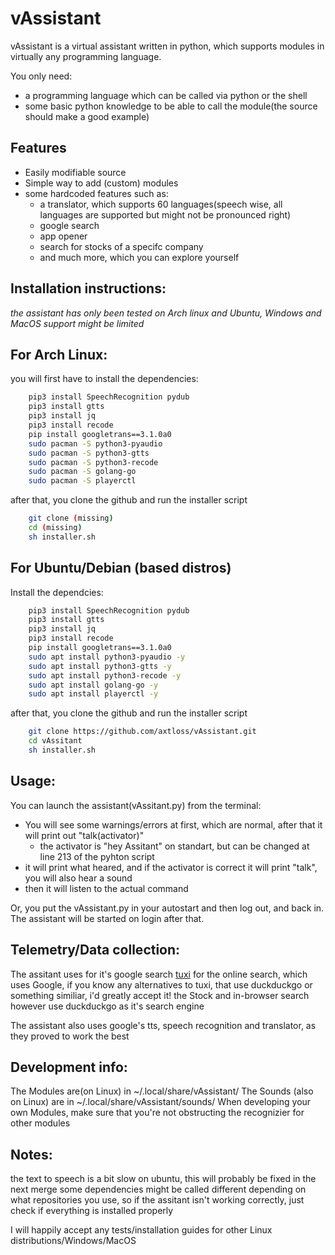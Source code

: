 # vAssistant

vAssistant is a virtual assistant written in python, 
which supports modules in virtually any programming language.

You only need:
- a programming language which can be called via python or the shell
- some basic python knowledge to be able to call the module(the source should make a good example)


## Features
- Easily modifiable source
- Simple way to add (custom) modules
- some hardcoded features such as:
    - a translator, which supports 60 languages(speech wise, all languages are supported but might not be pronounced right)
    - google search
    - app opener
    - search for stocks of a specifc company
    - and much more, which you can explore yourself

## Installation instructions:
_the assistant has only been tested on Arch linux and Ubuntu, Windows and MacOS support might be limited_

## For Arch Linux:
you will first have to install the dependencies:
```sh
    pip3 install SpeechRecognition pydub
    pip3 install gtts
    pip3 install jq
    pip3 install recode
    pip install googletrans==3.1.0a0
    sudo pacman -S python3-pyaudio
    sudo pacman -S python3-gtts
    sudo pacman -S python3-recode
    sudo pacman -S golang-go
    sudo pacman -S playerctl
```

after that, you clone the github and run the installer script
```sh
    git clone (missing)
    cd (missing)
    sh installer.sh
```

## For Ubuntu/Debian (based distros)
Install the dependcies:
```sh
    pip3 install SpeechRecognition pydub
    pip3 install gtts
    pip3 install jq
    pip3 install recode
    pip install googletrans==3.1.0a0
    sudo apt install python3-pyaudio -y
    sudo apt install python3-gtts -y
    sudo apt install python3-recode -y
    sudo apt install golang-go -y
    sudo apt install playerctl -y
```
after that, you clone the github and run the installer script
```sh
    git clone https://github.com/axtloss/vAssistant.git
    cd vAssitant
    sh installer.sh
```

## Usage:

You can launch the assistant(vAssitant.py) from the terminal:
- You will see some warnings/errors at first, which are normal, after that it will print out "talk(activator)"
    - the activator is "hey Assitant" on standart, but can be changed at line 213 of the pyhton script
- it will print what heared, and if the activator is correct it will print "talk", you will also hear a sound
- then it will listen to the actual command

Or, you put the vAssistant.py in your autostart and then log out, and back in. The assistant will be started on login after that.

## Telemetry/Data collection:
The assitant uses for it's google search [tuxi](https://github.com/Bugswriter/tuxi) for the online search, which uses Google, if you know any alternatives to tuxi, that use duckduckgo or something similiar, i'd greatly accept it!
the Stock and in-browser search however use duckduckgo as it's search engine

The assistant also uses google's tts, speech recognition and translator, as they proved to work the best

## Development info:
The Modules are(on Linux) in ~/.local/share/vAssistant/
The Sounds (also on Linux) are in ~/.local/share/vAssistant/sounds/
When developing your own Modules, make sure that you're not obstructing the recognizier for other modules

## Notes:
the text to speech is a bit slow on ubuntu, this will probably be fixed in the next merge
some dependencies might be called different depending on what repositories you use, so if the assitant isn't working correctly, just check if everything is installed properly

I will happily accept any tests/installation guides for other Linux distributions/Windows/MacOS
